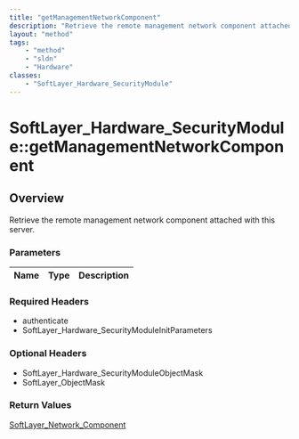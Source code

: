 ```yaml
---
title: "getManagementNetworkComponent"
description: "Retrieve the remote management network component attached with this server."
layout: "method"
tags:
    - "method"
    - "sldn"
    - "Hardware"
classes:
    - "SoftLayer_Hardware_SecurityModule"
---
```

# SoftLayer_Hardware_SecurityModule::getManagementNetworkComponent
## Overview 
Retrieve the remote management network component attached with this server. 

### Parameters 
|Name | Type | Description |
| --- | --- | --- |


### Required Headers
* authenticate
* SoftLayer_Hardware_SecurityModuleInitParameters

### Optional Headers
* SoftLayer_Hardware_SecurityModuleObjectMask
* SoftLayer_ObjectMask

### Return Values
<a href='/reference/datatypes/SoftLayer_Network_Component'>SoftLayer_Network_Component </a>
